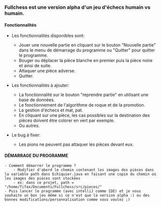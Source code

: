 ### Fullchess est une version alpha d'un jeu d'échecs humain vs humain.

#### Fonctionnalités
- Les fonctionnalités disponibles sont:
    - Jouer une nouvelle partie en cliquant sur le bouton "Nouvelle partie" dans le menu de démarrage du programme ou "Quitter" pour quitter le programme.
    - Bouger ou déplacer la pièce blanche en premier puis la pièce noire et ainsi de suite.
    - Attaquer une pièce adverse.
    - Quitter.

- Les fonctionnalités à ajouter:
    - La fonctionnalité sur le bouton "reprendre partie" en utilisant une base de données.
    - Le fonctionnement de l'algorithme de roque et de la promotion.
    - La gestion d'échecs et mat, pat.
    - En cliquant sur une pièce, les cas possibles sur la destination des pièces doivent être colorer en vert par exemple.
    - Ou autres.

- Le bug à fixer:
    - Les pions ne peuvent pas attaquer les pièces devant eux.

#### DÉMARRAGE DU PROGRAMME
    - Comment démarrer le programme ?
        - Modifier d'abord le chemin contenant les images des pièces dans la variable path dans Echiquier.java en faisant une copie du chemin où les images des pièces sont stockées
        - ex: dans ce projet, path = "/home/fifax/Documents/Fullchess/src/pieces/"
    - Puis lancer le programme (avec intelliJ comme IDE) et je vous souhaite un bon jeu même si ce n'est que la version alpha :) ou des bonnes modifications/personnalisation comme vous voulez ;)





